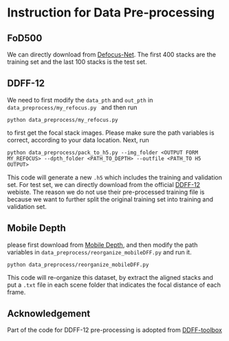 # Instruction for Data Pre-processing

## FoD500
 We can directly download from [Defocus-Net](https://github.com/dvl-tum/defocus-net). The first 400 stacks are the training
 set and the last 100 stacks is the test set. 
 
## DDFF-12
We need to first modify the ```data_pth``` and ```out_pth``` in 
```data_preprocess/my_refocus.py ``` and then run 
```
python data_preprocess/my_refocus.py 
```
to first get the focal stack images. Please make sure the path variables is correct, according to your data location. Next, run 
```
python data_preprocess/pack_to_h5.py --img_folder <OUTPUT FORM MY_REFOCUS> --dpth_folder <PATH_TO_DEPTH> --outfile <PATH_TO H5 OUTPUT>
```
This code will generate a new ```.h5``` which includes the training and validation set. For test set, we can directly download
from the official [DDFF-12](https://hazirbas.com/datasets/ddff12scene/) webiste. The reason we do not use their pre-processed training file
is because we want to further split the original training set into training and validation set.  

## Mobile Depth
please first download from [Mobile Depth](https://www.supasorn.com/dffdownload.html), and then modify the path variables in  ```data_preprocess/reorganize_mobileDFF.py``` and run it. 
```
python data_preprocess/reorganize_mobileDFF.py 
```
This code will re-organize this dataset, by extract the aligned stacks and put a ```.txt``` file in each scene folder that 
indicates the focal distance of each frame. 

## Acknowledgement
Part of the code for DDFF-12 pre-processing is adopted from [DDFF-toolbox](https://github.com/hazirbas/ddff-toolbox)
